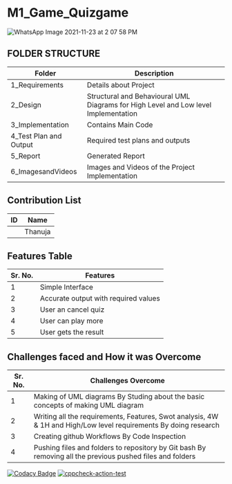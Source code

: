 # M1_Game_Quizgame



![WhatsApp Image 2021-11-23 at 2 07 58 PM](https://user-images.githubusercontent.com/94186665/142992739-b42bea37-184e-4ee8-81a7-6961104c55bb.jpeg)


## FOLDER STRUCTURE

| Folder                 | Description |
|-------------------     |------------|
| 1_Requirements         | Details about Project |
| 2_Design               |	Structural and Behavioural UML Diagrams for High Level and Low level Implementation |
| 3_Implementation       |	Contains Main Code |
| 4_Test Plan and Output |	Required test plans and outputs |
| 5_Report	             | Generated Report |
| 6_ImagesandVideos      |	Images and Videos of the Project Implementation |

## Contribution List

| ID | Name   |
|----| ------ |
|    | Thanuja|


## Features Table

| Sr. No.	| Features                             |
|---------|--------------------------------------|
| 1       |	Simple Interface                     |
| 2	      | Accurate output with required values |
| 3       |	User an cancel quiz                  |
| 4	      | User can play more                   |
| 5	      | User gets the result                 |


## Challenges faced and How it was Overcome

| Sr. No.    |	Challenges	Overcome                                                                                            |
|------------|------------------------------------------------------------------------------------------------------------------|
| 1	         | Making of UML diagrams	By Studing about the basic concepts of making UML diagram                                 |
| 2          | Writing all the requirements, Features, Swot analysis, 4W & 1H and High/Low level requirements	By doing research |
| 3	         | Creating github Workflows	By Code Inspection                                                                    |
| 4	         | Pushing files and folders to repository by Git bash	By removing all the previous pushed files and folders       |

[![Codacy Badge](https://api.codacy.com/project/badge/Grade/6af768e626d9445a95ac8295e1c1a44d)](https://app.codacy.com/gh/Thanuja347/M1_Game_Quizgame?utm_source=github.com&utm_medium=referral&utm_content=Thanuja347/M1_Game_Quizgame&utm_campaign=Badge_Grade_Settings)
[![cppcheck-action-test](https://github.com/Thanuja347/M1_Game_Quizgame/actions/workflows/cppcheck.yml/badge.svg)](https://github.com/Thanuja347/M1_Game_Quizgame/actions/workflows/cppcheck.yml)

